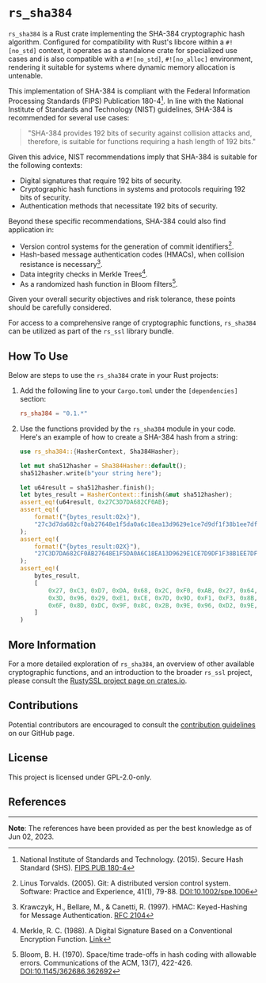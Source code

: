 # `rs_sha384`

`rs_sha384` is a Rust crate implementing the SHA-384 cryptographic hash algorithm. Configured for compatibility with Rust's libcore within a `#![no_std]` context, it operates as a standalone crate for specialized use cases and is also compatible with a `#![no_std]`, `#![no_alloc]` environment, rendering it suitable for systems where dynamic memory allocation is untenable.

This implementation of SHA-384 is compliant with the Federal Information Processing Standards (FIPS) Publication 180-4[^1]. In line with the National Institute of Standards and Technology (NIST) guidelines, SHA-384 is recommended for several use cases:

> "SHA-384 provides 192 bits of security against collision attacks and, therefore, is suitable for functions requiring a hash length of 192 bits."

Given this advice, NIST recommendations imply that SHA-384 is suitable for the following contexts:

- Digital signatures that require 192 bits of security.
- Cryptographic hash functions in systems and protocols requiring 192 bits of security.
- Authentication methods that necessitate 192 bits of security.

Beyond these specific recommendations, SHA-384 could also find application in:

- Version control systems for the generation of commit identifiers[^2].
- Hash-based message authentication codes (HMACs), when collision resistance is necessary[^3].
- Data integrity checks in Merkle Trees[^4].
- As a randomized hash function in Bloom filters[^5].

Given your overall security objectives and risk tolerance, these points should be carefully considered.

For access to a comprehensive range of cryptographic functions, `rs_sha384` can be utilized as part of the `rs_ssl` library bundle.

## How To Use

Below are steps to use the `rs_sha384` crate in your Rust projects:

1. Add the following line to your `Cargo.toml` under the `[dependencies]` section:

    ```toml
    rs_sha384 = "0.1.*"
    ```
   
3. Use the functions provided by the `rs_sha384` module in your code. Here's an example of how to create a SHA-384 hash from a string:

    ```rust
    use rs_sha384::{HasherContext, Sha384Hasher};
    
    let mut sha512hasher = Sha384Hasher::default();
    sha512hasher.write(b"your string here");
    
    let u64result = sha512hasher.finish();
    let bytes_result = HasherContext::finish(&mut sha512hasher);
    assert_eq!(u64result, 0x27C3D7DA682CF0AB);
    assert_eq!(
        format!("{bytes_result:02x}"),
        "27c3d7da682cf0ab27648e1f5da0a6c18ea13d9629e1ce7d9df1f38b1ee7dfb6ebf5aede6f8ddc9f8c2b9e96d29e4e63"
    );
    assert_eq!(
        format!("{bytes_result:02X}"),
        "27C3D7DA682CF0AB27648E1F5DA0A6C18EA13D9629E1CE7D9DF1F38B1EE7DFB6EBF5AEDE6F8DDC9F8C2B9E96D29E4E63"
    );
    assert_eq!(
        bytes_result,
        [
            0x27, 0xC3, 0xD7, 0xDA, 0x68, 0x2C, 0xF0, 0xAB, 0x27, 0x64, 0x8E, 0x1F, 0x5D, 0xA0, 0xA6, 0xC1, 0x8E, 0xA1,
            0x3D, 0x96, 0x29, 0xE1, 0xCE, 0x7D, 0x9D, 0xF1, 0xF3, 0x8B, 0x1E, 0xE7, 0xDF, 0xB6, 0xEB, 0xF5, 0xAE, 0xDE,
            0x6F, 0x8D, 0xDC, 0x9F, 0x8C, 0x2B, 0x9E, 0x96, 0xD2, 0x9E, 0x4E, 0x63
        ]
    )
    ```

## More Information

For a more detailed exploration of `rs_sha384`, an overview of other available cryptographic functions, and an introduction to the broader `rs_ssl` project, please consult the [RustySSL project page on crates.io](https://crates.io/crates/rs_ssl).

## Contributions

Potential contributors are encouraged to consult the [contribution guidelines](https://github.com/RustySSL/rs_ssl/CONTRIBUTING.md) on our GitHub page.

## License

This project is licensed under GPL-2.0-only.

## References

[^1]: National Institute of Standards and Technology. (2015). Secure Hash Standard (SHS). [FIPS PUB 180-4](https://nvlpubs.nist.gov/nistpubs/FIPS/NIST.FIPS.180-4.pdf)

[^2]: Linus Torvalds. (2005). Git: A distributed version control system. Software: Practice and Experience, 41(1), 79-88. [DOI:10.1002/spe.1006](https://doi.org/10.1002/spe.1006)

[^3]: Krawczyk, H., Bellare, M., & Canetti, R. (1997). HMAC: Keyed-Hashing for Message Authentication. [RFC 2104](https://tools.ietf.org/html/rfc2104)

[^4]: Merkle, R. C. (1988). A Digital Signature Based on a Conventional Encryption Function. [Link](https://link.springer.com/content/pdf/10.1007/3-540-45961-8_24.pdf)

[^5]: Bloom, B. H. (1970). Space/time trade-offs in hash coding with allowable errors. Communications of the ACM, 13(7), 422-426. [DOI:10.1145/362686.362692](https://doi.org/10.1145/362686.362692)

---
**Note**: The references have been provided as per the best knowledge as of Jun 02, 2023.
